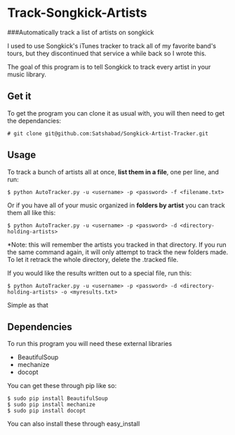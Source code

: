 # Track-Songkick-Artists


###Automatically track a list of artists on songkick

I used to use Songkick's iTunes tracker to track all of my favorite band's tours, but they discontinued that service a while back so I wrote this.

The goal of this program is to tell Songkick to track every artist in your music library.

## Get it

To get the program you can clone it as usual with, you will then need to get the dependancies:

    # git clone git@github.com:Satshabad/Songkick-Artist-Tracker.git
    
## Usage

To track a bunch of artists all at once, **list them in a file**, one per line, and run:

    $ python AutoTracker.py -u <username> -p <password> -f <filename.txt> 
    
Or if you have all of your music organized in **folders by artist** you can track them all like this:

    $ python AutoTracker.py -u <username> -p <password> -d <directory-holding-artists>
    
*Note: this will remember the artists you tracked in that directory. If you run the same command again, 
it will only attempt to track the new folders made. To let it retrack the whole directory, delete the .tracked file.
    
If you would like the results written out to a special file, run this:

    $ python AutoTracker.py -u <username> -p <password> -d <directory-holding-artists> -o <myresults.txt>

Simple as that

## Dependencies

To run this program you will need these external libraries

* BeautifulSoup
* mechanize
* docopt

You can get these through pip like so:

    $ sudo pip install BeautifulSoup
    $ sudo pip install mechanize
    $ sudo pip install docopt
    
You can also install these through easy_install
